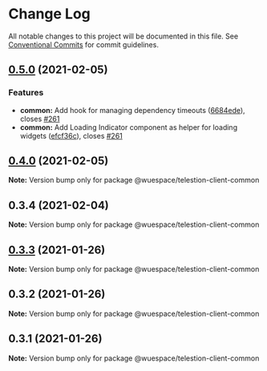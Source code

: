 # Change Log

All notable changes to this project will be documented in this file.
See [Conventional Commits](https://conventionalcommits.org) for commit guidelines.

## [0.5.0](https://github.com/TelestionTeam/telestion-client/compare/v0.4.0...v0.5.0) (2021-02-05)


### Features

* **common:** Add hook for managing dependency timeouts ([6684ede](https://github.com/TelestionTeam/telestion-client/commit/6684ede2d10a08ffe5e5f66ce867a564f6ed24f4)), closes [#261](https://github.com/TelestionTeam/telestion-client/issues/261)
* **common:** Add Loading Indicator component as helper for loading widgets ([efcf36c](https://github.com/TelestionTeam/telestion-client/commit/efcf36cc1bc3c36b954b16835dc7c4e568f90454)), closes [#261](https://github.com/TelestionTeam/telestion-client/issues/261)



## [0.4.0](https://github.com/TelestionTeam/telestion-client/compare/v0.3.3...v0.4.0) (2021-02-05)

**Note:** Version bump only for package @wuespace/telestion-client-common





## 0.3.4 (2021-02-04)

**Note:** Version bump only for package @wuespace/telestion-client-common





## [0.3.3](https://github.com/TelestionTeam/telestion-client/compare/v0.3.2...v0.3.3) (2021-01-26)

**Note:** Version bump only for package @wuespace/telestion-client-common

## 0.3.2 (2021-01-26)

**Note:** Version bump only for package @wuespace/telestion-client-common

## 0.3.1 (2021-01-26)

**Note:** Version bump only for package @wuespace/telestion-client-common
